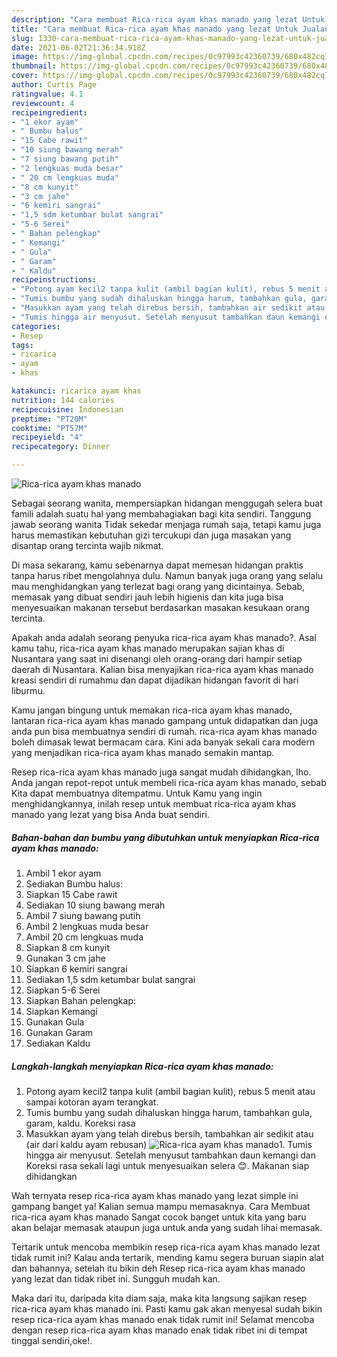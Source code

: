 ```yaml
---
description: "Cara membuat Rica-rica ayam khas manado yang lezat Untuk Jualan"
title: "Cara membuat Rica-rica ayam khas manado yang lezat Untuk Jualan"
slug: 1330-cara-membuat-rica-rica-ayam-khas-manado-yang-lezat-untuk-jualan
date: 2021-06-02T21:36:34.918Z
image: https://img-global.cpcdn.com/recipes/0c97993c42360739/680x482cq70/rica-rica-ayam-khas-manado-foto-resep-utama.jpg
thumbnail: https://img-global.cpcdn.com/recipes/0c97993c42360739/680x482cq70/rica-rica-ayam-khas-manado-foto-resep-utama.jpg
cover: https://img-global.cpcdn.com/recipes/0c97993c42360739/680x482cq70/rica-rica-ayam-khas-manado-foto-resep-utama.jpg
author: Curtis Page
ratingvalue: 4.1
reviewcount: 4
recipeingredient:
- "1 ekor ayam"
- " Bumbu halus"
- "15 Cabe rawit"
- "10 siung bawang merah"
- "7 siung bawang putih"
- "2 lengkuas muda besar"
- " 20 cm lengkuas muda"
- "8 cm kunyit"
- "3 cm jahe"
- "6 kemiri sangrai"
- "1,5 sdm ketumbar bulat sangrai"
- "5-6 Serei"
- " Bahan pelengkap"
- " Kemangi"
- " Gula"
- " Garam"
- " Kaldu"
recipeinstructions:
- "Potong ayam kecil2 tanpa kulit (ambil bagian kulit), rebus 5 menit atau sampai kotoran ayam terangkat."
- "Tumis bumbu yang sudah dihaluskan hingga harum, tambahkan gula, garam, kaldu. Koreksi rasa"
- "Masukkan ayam yang telah direbus bersih, tambahkan air sedikit atau (air dari kaldu ayam rebusan)"
- "Tumis hingga air menyusut. Setelah menyusut tambahkan daun kemangi dan Koreksi rasa sekali lagi untuk menyesuaikan selera 😊. Makanan siap dihidangkan"
categories:
- Resep
tags:
- ricarica
- ayam
- khas

katakunci: ricarica ayam khas 
nutrition: 144 calories
recipecuisine: Indonesian
preptime: "PT20M"
cooktime: "PT57M"
recipeyield: "4"
recipecategory: Dinner

---
```



![Rica-rica ayam khas manado](https://img-global.cpcdn.com/recipes/0c97993c42360739/680x482cq70/rica-rica-ayam-khas-manado-foto-resep-utama.jpg)

Sebagai seorang wanita, mempersiapkan hidangan menggugah selera buat famili adalah suatu hal yang membahagiakan bagi kita sendiri. Tanggung jawab seorang  wanita Tidak sekedar menjaga rumah saja, tetapi kamu juga harus memastikan kebutuhan gizi tercukupi dan juga masakan yang disantap orang tercinta wajib nikmat.

Di masa  sekarang, kamu sebenarnya dapat memesan hidangan praktis tanpa harus ribet mengolahnya dulu. Namun banyak juga orang yang selalu mau menghidangkan yang terlezat bagi orang yang dicintainya. Sebab, memasak yang dibuat sendiri jauh lebih higienis dan kita juga bisa menyesuaikan makanan tersebut berdasarkan masakan kesukaan orang tercinta. 



Apakah anda adalah seorang penyuka rica-rica ayam khas manado?. Asal kamu tahu, rica-rica ayam khas manado merupakan sajian khas di Nusantara yang saat ini disenangi oleh orang-orang dari hampir setiap daerah di Nusantara. Kalian bisa menyajikan rica-rica ayam khas manado kreasi sendiri di rumahmu dan dapat dijadikan hidangan favorit di hari liburmu.

Kamu jangan bingung untuk memakan rica-rica ayam khas manado, lantaran rica-rica ayam khas manado gampang untuk didapatkan dan juga anda pun bisa membuatnya sendiri di rumah. rica-rica ayam khas manado boleh dimasak lewat bermacam cara. Kini ada banyak sekali cara modern yang menjadikan rica-rica ayam khas manado semakin mantap.

Resep rica-rica ayam khas manado juga sangat mudah dihidangkan, lho. Anda jangan repot-repot untuk membeli rica-rica ayam khas manado, sebab Kita dapat membuatnya ditempatmu. Untuk Kamu yang ingin menghidangkannya, inilah resep untuk membuat rica-rica ayam khas manado yang lezat yang bisa Anda buat sendiri.

<!--inarticleads1-->

##### Bahan-bahan dan bumbu yang dibutuhkan untuk menyiapkan Rica-rica ayam khas manado:

1. Ambil 1 ekor ayam
1. Sediakan  Bumbu halus:
1. Siapkan 15 Cabe rawit
1. Sediakan 10 siung bawang merah
1. Ambil 7 siung bawang putih
1. Ambil 2 lengkuas muda besar
1. Ambil  20 cm lengkuas muda
1. Siapkan 8 cm kunyit
1. Gunakan 3 cm jahe
1. Siapkan 6 kemiri sangrai
1. Sediakan 1,5 sdm ketumbar bulat sangrai
1. Siapkan 5-6 Serei
1. Siapkan  Bahan pelengkap:
1. Siapkan  Kemangi
1. Gunakan  Gula
1. Gunakan  Garam
1. Sediakan  Kaldu




<!--inarticleads2-->

##### Langkah-langkah menyiapkan Rica-rica ayam khas manado:

1. Potong ayam kecil2 tanpa kulit (ambil bagian kulit), rebus 5 menit atau sampai kotoran ayam terangkat.
1. Tumis bumbu yang sudah dihaluskan hingga harum, tambahkan gula, garam, kaldu. Koreksi rasa
1. Masukkan ayam yang telah direbus bersih, tambahkan air sedikit atau (air dari kaldu ayam rebusan)
<img src="//assets-global.cpcdn.com/assets/icons/button_play-2c75c40dde080a61004c1f40b05d8f140eaff45d7e9e6481dc71c63d2e7c4909.png" alt="Rica-rica ayam khas manado">1. Tumis hingga air menyusut. Setelah menyusut tambahkan daun kemangi dan Koreksi rasa sekali lagi untuk menyesuaikan selera 😊. Makanan siap dihidangkan




Wah ternyata resep rica-rica ayam khas manado yang lezat simple ini gampang banget ya! Kalian semua mampu memasaknya. Cara Membuat rica-rica ayam khas manado Sangat cocok banget untuk kita yang baru akan belajar memasak ataupun juga untuk anda yang sudah lihai memasak.

Tertarik untuk mencoba membikin resep rica-rica ayam khas manado lezat tidak rumit ini? Kalau anda tertarik, mending kamu segera buruan siapin alat dan bahannya, setelah itu bikin deh Resep rica-rica ayam khas manado yang lezat dan tidak ribet ini. Sungguh mudah kan. 

Maka dari itu, daripada kita diam saja, maka kita langsung sajikan resep rica-rica ayam khas manado ini. Pasti kamu gak akan menyesal sudah bikin resep rica-rica ayam khas manado enak tidak rumit ini! Selamat mencoba dengan resep rica-rica ayam khas manado enak tidak ribet ini di tempat tinggal sendiri,oke!.

